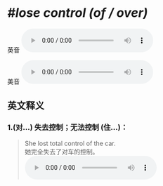 # ***\#lose control (of / over)*** 
英音
<audio src="./media/lose control of1_AAC.aac" controls="controls"></audio>

美音
<audio src="./media/lose control of2_AAC.aac" controls="controls"></audio>



  

英文释义
---
### 1.**(对…) 失去控制；无法控制 (住…)：**  

 > She lost total control of the car.  
 > 她完全失去了对车的控制。    
<audio src="./media/12-control.aac" controls="controls"></audio>


